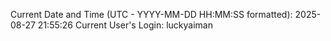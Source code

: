 Current Date and Time (UTC - YYYY-MM-DD HH:MM:SS formatted): 2025-08-27 21:55:26
Current User's Login: luckyaiman
